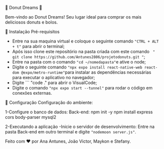 🍩 Donut Dreams 🍰

Bem-vindo ao Donut Dreams! Seu lugar ideal para comprar os mais deliciosos donuts e bolos.

🚀 Instalação
Pré-requisitos
- Entre na sua maquina virtual e coloque o seguinte comando ``` "CTRL + ALT + t" ``` para abrir o terminal;
- Após isso clone este repositório na pasta criada com este comando ``` " git clone https://github.com/Antunes2806/projetodonuts.git "```;
- Entre na pasta com o comando ``` "cd ~/nomedapasta" ```e ative o node;
- Digite o seguinte comando ``` "npx expo install react-native-web react-dom @expo/metro-runtime" ```para instalar as dependências necessárias para executar o aplicativo no navegador;
- Digite ``` "code ." para abrir o VisualCode;
- Digite o comando ``` "npx expo start --tunnel" ``` para rodar o código em conexões externas.

🔧 Configuração
Configuração do ambiente:

1-Configure o banco de dados:
Back-end:
npm init -y
npm install express cors body-parser mysql2

2-Executando a aplicação
-Inicie o servidor de desenvolvimento:
Entre na pasta Back-end em outro terminal e digite ``` "nodemoon server.js" ```.

Feito com ❤️ por Ana Antunes, João Victor, Maykon e Stefany.

